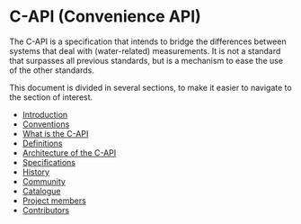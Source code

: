 # C-API (Convenience API)

The C-API is a specification that intends to bridge the differences between systems that deal with (water-related) measurements.
It is not a standard that surpasses all previous standards, but is a mechanism to ease the use of the other standards.

This document is divided in several sections, to make it easier to navigate to the section of interest.

- [Introduction](/general/introduction.md)
- [Conventions](/general/conventions.md)
- [What is the C-API](/general/what-is-c-api.md)
- [Definitions](/general/definitions.md)
- [Architecture of the C-API](/architecture/architecture.md)
- [Specifications](/specifications/specifications.md)
- [History](/general/history.md)
- [Community](/general/community.md)
- [Catalogue](/catalogue/catalogue.md)
- [Project members](/general/project-members.md)
- [Contributors](/general/contributors)

